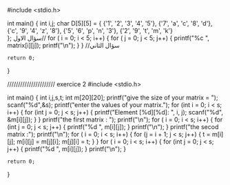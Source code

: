#include <stdio.h>

int main() {
    int i,j;
    char D[5][5] = {
        {'1', '2', '3', '4', '5'},
        {'7', 'a', 'c', '8', 'd'},
        {'c', '9', '4', 'z', '8'},
        {'5', '6', 'p', 'n', '3'},
        {'2', '9', 't', 'm', 'k'}        
    };
سؤال الاول//
    for ( i = 0; i < 5; i++) {
        for ( j = 0; j < 5; j++) {
            printf("%c ", matrix[i][j]);
            printf("\n");
        }
    }
//سؤال الثاني

    return 0;
}








  ////////////////////// exercice 2
  #include <stdio.h>

int main() {
    int i,j,s,t;
    int m[20][20];
     printf("give the size of your matrix = ");
    scanf("%d",&s);
    printf("enter the values of your matrix.");
    for (int i = 0; i < s; i++) {
        for (int j = 0; j < s; j++) {
            printf("Element [%d][%d]: ", i, j);
            scanf("%d", &m[i][j]);
        }
    }
    printf("the first matrix : ");
    printf("\n");
    for ( i = 0; i < s; i++) {
        for (int j = 0; j < s; j++) {
            printf("%d ", m[i][j]);
        }
        printf("\n");
    }
    printf("the secod matrix :");
    printf("\n");
    for ( i = 0; i < s; i++) {
        for (j = i + 1; j < s; j++) {
             t = m[i][j];
            m[i][j] = m[j][i];
            m[j][i] = t;
        }
    }
    for ( i = 0; i < s; i++) {
        for (int j = 0; j < s; j++) {
            printf("%d ", m[i][j]);
        }
        printf("\n");
    }
    
    return 0;
}
  
